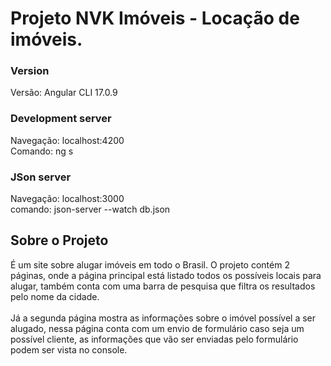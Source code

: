 # Projeto NVK Imóveis - Locação de imóveis.

### Version
Versão: Angular CLI 17.0.9

### Development server
Navegação: localhost:4200
<br>
Comando: ng s

### JSon server
Navegação: localhost:3000
<br>
comando: json-server --watch db.json

## Sobre o Projeto
É um site sobre alugar imóveis em todo o Brasil. O projeto contém 2 páginas, onde a página principal está listado todos os possíveis locais para alugar, também conta com uma barra de pesquisa que filtra os resultados pelo nome da cidade.
<br><br>
Já a segunda página mostra as informações sobre o imóvel possível a ser alugado, nessa página conta com um envio de formulário caso seja um possível cliente, as informações que vão ser enviadas pelo formulário podem ser vista no console. 
